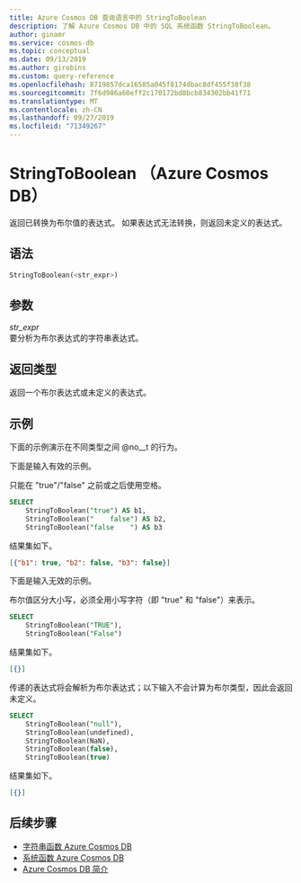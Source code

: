 ```yaml
---
title: Azure Cosmos DB 查询语言中的 StringToBoolean
description: 了解 Azure Cosmos DB 中的 SQL 系统函数 StringToBoolean。
author: ginamr
ms.service: cosmos-db
ms.topic: conceptual
ms.date: 09/13/2019
ms.author: girobins
ms.custom: query-reference
ms.openlocfilehash: 8719857dca16585a045f8174dbac8df455f38f38
ms.sourcegitcommit: 7f6d986a60eff2c170172bd8bcb834302bb41f71
ms.translationtype: MT
ms.contentlocale: zh-CN
ms.lasthandoff: 09/27/2019
ms.locfileid: "71349267"
---
```

# <a name="stringtoboolean-azure-cosmos-db"></a>StringToBoolean （Azure Cosmos DB）
 返回已转换为布尔值的表达式。 如果表达式无法转换，则返回未定义的表达式。  
  
## <a name="syntax"></a>语法
  
```sql
StringToBoolean(<str_expr>)  
```  
  
## <a name="arguments"></a>参数
  
*str_expr*  
   要分析为布尔表达式的字符串表达式。  
  
## <a name="return-types"></a>返回类型
  
  返回一个布尔表达式或未定义的表达式。  
  
## <a name="examples"></a>示例
  
  下面的示例演示在不同类型之间 @no__t 的行为。 
 
 下面是输入有效的示例。

只能在 "true"/"false" 之前或之后使用空格。

```sql
SELECT 
    StringToBoolean("true") AS b1, 
    StringToBoolean("    false") AS b2,
    StringToBoolean("false    ") AS b3
```  
  
 结果集如下。  
  
```json
[{"b1": true, "b2": false, "b3": false}]
```  

下面是输入无效的示例。

 布尔值区分大小写，必须全用小写字符（即 "true" 和 "false"）来表示。

```sql
SELECT 
    StringToBoolean("TRUE"),
    StringToBoolean("False")
```  

结果集如下。  
  
```json
[{}]
``` 

传递的表达式将会解析为布尔表达式；以下输入不会计算为布尔类型，因此会返回未定义。

```sql
SELECT 
    StringToBoolean("null"),
    StringToBoolean(undefined),
    StringToBoolean(NaN), 
    StringToBoolean(false), 
    StringToBoolean(true)
```  

结果集如下。  
  
```json
[{}]
```  

## <a name="next-steps"></a>后续步骤

- [字符串函数 Azure Cosmos DB](sql-query-string-functions.md)
- [系统函数 Azure Cosmos DB](sql-query-system-functions.md)
- [Azure Cosmos DB 简介](introduction.md)
